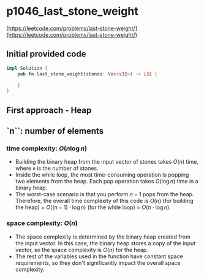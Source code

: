 # p1046_last_stone_weight
[https://leetcode.com/problems/last-stone-weight/](https://leetcode.com/problems/last-stone-weight/)

## Initial provided code
```Rust
impl Solution {
    pub fn last_stone_weight(stones: Vec<i32>) -> i32 {
        
    }
}
```

## First approach - Heap

`n``: number of elements
- 
### time complexity: $O(n \log n)$
- Building the binary heap from the input vector of stones takes $O(n)$ time, where `n` is the number of stones.
- Inside the while loop, the most time-consuming operation is popping two elements from the heap. Each pop operation takes $O(\log n)$ time in a binary heap.
- The worst-case scenario is that you perform $n-1$ pops from the heap.
Therefore, the overall time complexity of this code is $O(n)$ (for building the heap) + $O((n-1) \cdot \log n)$ (for the while loop) = $O(n \cdot \log n)$.

### space complexity: $O(n)$
- The space complexity is determined by the binary heap created from the input vector. In this case, the binary heap stores a copy of the input vector, so the space complexity is $O(n)$ for the heap.
- The rest of the variables used in the function have constant space requirements, so they don't significantly impact the overall space complexity.





